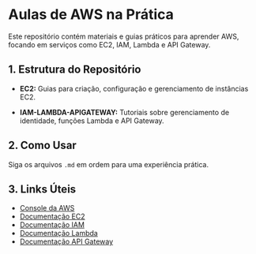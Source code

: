 # Aulas de AWS na Prática

Este repositório contém materiais e guias práticos para aprender AWS, focando em serviços como EC2, IAM, Lambda e API Gateway.

## 1. Estrutura do Repositório

- **EC2:** Guias para criação, configuração e gerenciamento de instâncias EC2.
    
- **IAM-LAMBDA-APIGATEWAY:** Tutoriais sobre gerenciamento de identidade, funções Lambda e API Gateway.
    

## 2. Como Usar

Siga os arquivos `.md` em ordem para uma experiência prática.

## 3. Links Úteis

- [Console da AWS](https://console.aws.amazon.com/)
- [Documentação EC2](https://docs.aws.amazon.com/ec2/)
- [Documentação IAM](https://docs.aws.amazon.com/iam/)
- [Documentação Lambda](https://docs.aws.amazon.com/lambda/)
- [Documentação API Gateway](https://docs.aws.amazon.com/apigateway/)